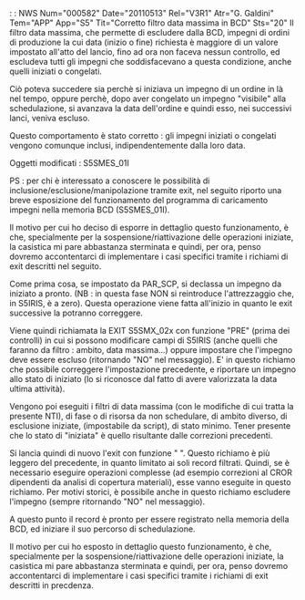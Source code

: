  :  : NWS Num="000582" Date="20110513" Rel="V3R1" Atr="G. Galdini" Tem="APP" App="S5" Tit="Corretto filtro data massima in BCD" Sts="20"
Il filtro data massima, che permette di escludere dalla BCD, impegni di ordini di produzione la cui
data (inizio o fine) richiesta è maggiore di un valore impostato all'atto del lancio, fino ad ora non faceva nessun controllo, ed escludeva tutti gli impegni che soddisfacevano a questa condizione,
anche quelli iniziati o congelati.

Ciò poteva succedere sia perchè si iniziava un impegno di un ordine in là nel tempo, oppure perchè,
dopo aver congelato un impegno "visibile" alla schedulazione, si avanzava la data dell'ordine e quindi esso, nei successivi lanci, veniva escluso.

Questo comportamento è stato corretto :  gli impegni iniziati o congelati vengono comunque inclusi, indipendentemente dalla loro data.

Oggetti modificati :  S5SMES_01I

PS :  per chi è interessato a conoscere le possibilità di inclusione/esclusione/manipolazione tramite
exit, nel seguito riporto una breve esposizione del funzionamento del programma di caricamento impegni nella memoria BCD (S5SMES_01I).

Il motivo per cui ho deciso di esporre in dettaglio questo funzionamento, è che, specialmente per la sospensione/riattivazione delle operazioni iniziate, la casistica mi pare abbastanza sterminata e
quindi, per ora, penso dovremo accontentarci di implementare i casi specifici tramite i richiami di
exit descritti nel seguito.

Come prima cosa, se impostato da PAR_SCP, si declassa un impegno da iniziato a pronto.
(NB :  in questa fase NON si reintroduce l'attrezzaggio che, in S5IRIS, è a zero).
Questa operazione viene fatta all'inizio in quanto le exit successive la potranno correggere.

Viene quindi richiamata la EXIT S5SMX_02x con funzione "PRE" (prima dei controlli) in cui si possono modificare campi di S5IRIS (anche quelli che faranno da filtro :  ambito, data massima...) oppure impostare che l'impegno deve essere escluso (ritornando "NO" nel messaggio).
E' in questo richiamo che possibile correggere l'impostazione precedente, e riportare un impegno allo stato di iniziato (lo si riconosce dal fatto di avere valorizzata la data ultima attività).

Vengono poi eseguiti i filtri di data massima (con le modifiche di cui tratta la presente NTI), di
fase o di risorsa da non schedulare, di ambito diverso, di esclusione iniziate, (impostabile da script), di stato minimo.
Tener presente che lo stato di "iniziata" è quello risultante dalle correzioni precedenti.

Si lancia quindi di nuovo l'exit con funzione " ".
Questo richiamo è più leggero del precedente, in quanto limitato ai soli record filtrati. Quindi, se
è necessario eseguire operazioni complesse (ad esempio correzioni al CROR dipendenti da analisi di
copertura materiali), esse vanno eseguite in questo richiamo.
Per motivi storici, è possibile anche in questo richiamo escludere l'impegno (sempre ritornando "NO"
nel messaggio).

A questo punto il record è pronto per essere registrato nella memoria della BCD, ed iniziare il suo
percorso di schedulazione.

Il motivo per cui ho esposto in dettaglio questo funzionamento, è che, specialmente per la sospensione/riattivazione delle operazioni iniziate, la casistica mi pare abbastanza sterminata e quindi, per ora, penso dovremo accontentarci di implementare i casi specifici tramite i richiami di
exit descritti in precdenza.
